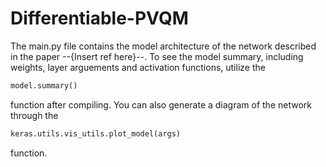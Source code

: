 # Differentiable-PVQM

The main.py file contains the model architecture of the network described in the paper --{Insert ref here}--. To see the model summary, including weights, layer arguements and activation functions, utilize the 
```python
model.summary()
```
function after compiling. You can also generate a diagram of the network through the

```python
keras.utils.vis_utils.plot_model(args)
```
function. 
